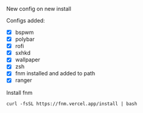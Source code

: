 New config on new install

Configs added:

- [x] bspwm
- [x] polybar
- [x] rofi
- [x] sxhkd
- [x] wallpaper
- [x] zsh
- [x] fnm installed and added to path
- [x] ranger

Install fnm

```
curl -fsSL https://fnm.vercel.app/install | bash
```
